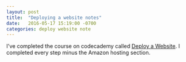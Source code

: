 ```yaml
---
layout: post
title:  "Deploying a website notes"
date:   2016-05-17 15:19:00 -0700
categories: deploy website note
---
```

I've completed the course on codecademy called [Deploy a Website][deploying-weblink]. I completed every step minus the Amazon hosting section.

[deploying-weblink]: https://www.codecademy.com/courses/deploy-a-website
